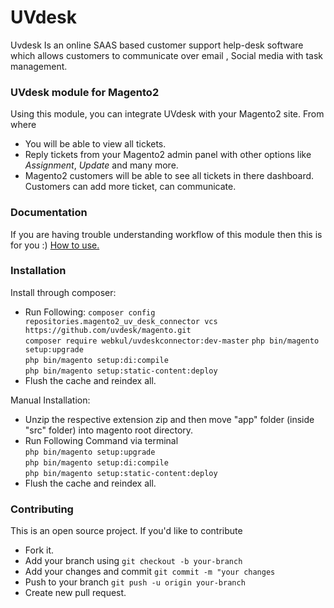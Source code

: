 # UVdesk
Uvdesk Is an online SAAS based customer support help-desk software which allows customers to communicate over email , Social media with task management.

### UVdesk module for Magento2

Using this module, you can integrate UVdesk with your Magento2 site. From where 
- You will be able to view all tickets.
- Reply tickets from your Magento2 admin panel with other options like *Assignment*, *Update* and many more.
- Magento2 customers will be able to see all tickets in there dashboard. Customers can add more ticket, can communicate.

### Documentation 
If you are having trouble understanding workflow of this module then this is for you :)
[How to use.
](http://webkul.com/blog/uvdesk-magento2-free-helpdesk-ticket-system/)
 
### Installation

Install through composer:
- Run Following:
    ``` composer config repositories.magento2_uv_desk_connector vcs https://github.com/uvdesk/magento.git ```  
    ``` composer require webkul/uvdeskconnector:dev-master ```
	``` php bin/magento setup:upgrade ```  
	``` php bin/magento setup:di:compile ```  
	``` php bin/magento setup:static-content:deploy ```
-  Flush the cache and reindex all.  
  

Manual Installation:
-  Unzip the respective extension zip and then move "app" folder (inside "src" folder) into magento root directory.
-  Run Following Command via terminal  
	``` php bin/magento setup:upgrade ```  
	``` php bin/magento setup:di:compile ```  
	``` php bin/magento setup:static-content:deploy ```  
-  Flush the cache and reindex all.

### Contributing
This is an open source project. If you'd like to contribute
 - Fork it.
 - Add your branch using 
    ``` git checkout -b your-branch ```
 - Add your changes and commit
    ``` git commit -m "your changes ```
 - Push to your branch
    ``` git push -u origin your-branch ```
 - Create new pull request.